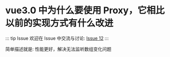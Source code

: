 # vue3.0 中为什么要使用 Proxy，它相比以前的实现方式有什么改进



::: tip Issue 
 欢迎在 Issue 中交流与讨论: [Issue 12](https://github.com/shfshanyue/Daily-Question/issues/12) 
:::

简单描述就是: 性能更好，解决无法监听数组变化问题
